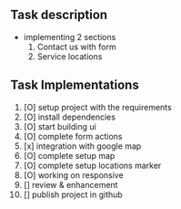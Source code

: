 ## Task description

- implementing 2 sections
  1. Contact us with form
  2. Service locations

## Task Implementations

1. [O] setup project with the requirements
2. [O] install dependencies
3. [O] start building ui
4. [O] complete form actions
5. [x] integration with google map
6. [O] complete setup map
7. [O] complete setup locations marker
8. [O] working on responsive
9. [] review & enhancement
10. [] publish project in github
